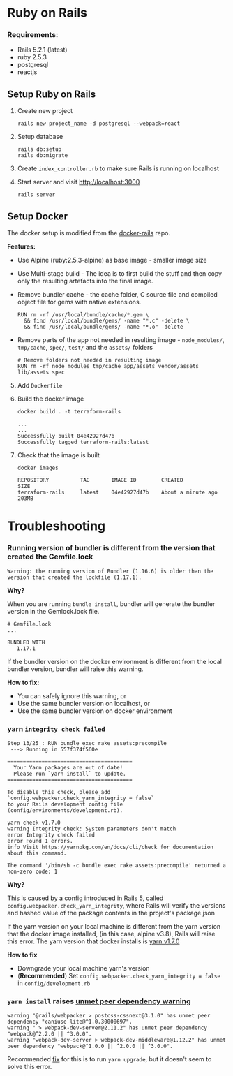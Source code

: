 # Ruby on Rails

### Requirements:
- Rails 5.2.1 (latest)
- ruby 2.5.3
- postgresql
- reactjs

## Setup Ruby on Rails

1. Create new project

    ```
    rails new project_name -d postgresql --webpack=react
    ```

2. Setup database

    ```
    rails db:setup
    rails db:migrate
    ```

3. Create `index_controller.rb` to make sure Rails is running on localhost


4. Start server and visit [http://localhost:3000](http://localhost:3000)

    ```
    rails server
    ```

## Setup Docker

The docker setup is modified from the [docker-rails](https://github.com/ledermann/docker-rails/) repo.

__Features:__

- Use Alpine (ruby:2.5.3-alpine) as base image - smaller image size
- Use Multi-stage build - The idea is to first build the stuff and then copy only the resulting artefacts into the final image.
- Remove bundler cache - the cache folder, C source file and compiled object file for gems with native extensions.

  ```
  RUN rm -rf /usr/local/bundle/cache/*.gem \
    && find /usr/local/bundle/gems/ -name "*.c" -delete \
    && find /usr/local/bundle/gems/ -name "*.o" -delete
  ```

- Remove parts of the app not needed in resulting image - `node_modules/`, `tmp/cache`, `spec/`, `test/` and the `assets/` folders

  ```
  # Remove folders not needed in resulting image
  RUN rm -rf node_modules tmp/cache app/assets vendor/assets lib/assets spec
  ```

5. Add `Dockerfile`

6. Build the docker image

    ```
    docker build . -t terraform-rails
    ```

    ```
    ...
    ...
    Successfully built 04e42927d47b
    Successfully tagged terraform-rails:latest
    ```

7. Check that the image is built

    ```
    docker images
    ```

    ```
    REPOSITORY          TAG       IMAGE ID        CREATED                SIZE
    terraform-rails     latest    04e42927d47b    About a minute ago     203MB
    ```
# Troubleshooting


### Running version of bundler is different from the version that created the Gemfile.lock

```
Warning: the running version of Bundler (1.16.6) is older than the version that created the lockfile (1.17.1).
```
__Why?__

When you are running `bundle install`, bundler will generate the bundler version in the Gemlock.lock file.

```
# Gemfile.lock
...

BUNDLED WITH
   1.17.1
```

If the bundler version on the docker environment is different from the local bundler version,
bundler will raise this warning.

__How to fix:__

- You can safely ignore this warning, or
- Use the same bundler version on localhost, or
- Use the same bundler version on docker environment


### yarn `integrity check failed`
```
Step 13/25 : RUN bundle exec rake assets:precompile
 ---> Running in 557f374f560e

========================================
  Your Yarn packages are out of date!
  Please run `yarn install` to update.
========================================

To disable this check, please add `config.webpacker.check_yarn_integrity = false`
to your Rails development config file (config/environments/development.rb).

yarn check v1.7.0
warning Integrity check: System parameters don't match
error Integrity check failed
error Found 1 errors.
info Visit https://yarnpkg.com/en/docs/cli/check for documentation about this command.

The command '/bin/sh -c bundle exec rake assets:precompile' returned a non-zero code: 1
```

__Why?__

This is caused by a config introduced in Rails 5, called `config.webpacker.check_yarn_integrity`, where
Rails will verify the versions and hashed value of the package contents in the project's package.json

If the yarn version on your local machine is different from the yarn version that the docker image installed,
(in this case, alpine v3.8), Rails will raise this error. The yarn version that docker installs is
[yarn v1.7.0](http://dl-cdn.alpinelinux.org/alpine/v3.8/community/x86_64/yarn-1.7.0-r0.apk)

__How to fix__

- Downgrade your local machine yarn's version
- (__Recommended__) Set `config.webpacker.check_yarn_integrity = false` in `config/development.rb`

### `yarn install` raises [unmet peer dependency warning](https://github.com/rails/webpacker/issues/1078)

```
warning "@rails/webpacker > postcss-cssnext@3.1.0" has unmet peer dependency "caniuse-lite@^1.0.30000697".
warning " > webpack-dev-server@2.11.2" has unmet peer dependency "webpack@^2.2.0 || ^3.0.0".
warning "webpack-dev-server > webpack-dev-middleware@1.12.2" has unmet peer dependency "webpack@^1.0.0 || ^2.0.0 || ^3.0.0".
```

Recommended [fix](https://github.com/rails/webpacker#installation) for this is to run `yarn upgrade`, but it doesn't seem to solve this error.


